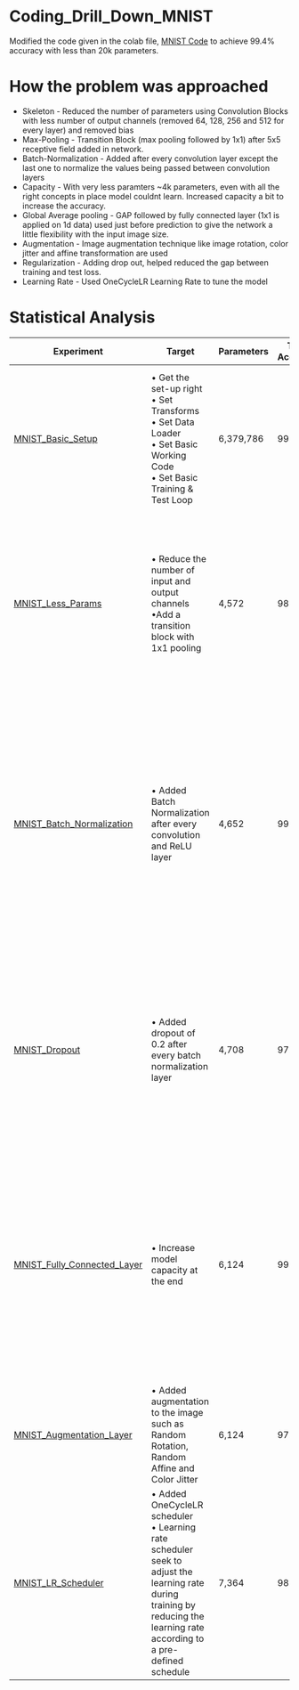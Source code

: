 # Coding_Drill_Down_MNIST

Modified the code given in the colab file, [MNIST Code](https://colab.research.google.com/drive/1uJZvJdi5VprOQHROtJIHy0mnY2afjNlx) to achieve 99.4% accuracy with less than 20k parameters.

# How the problem was approached

* Skeleton - Reduced the number of parameters using Convolution Blocks with less number of output channels (removed 64, 128, 256 and 512 for every layer) and removed bias
* Max-Pooling - Transition Block (max pooling followed by 1x1) after 5x5 receptive field added in network.
* Batch-Normalization - Added after every convolution layer except the last one to normalize the values being passed between convolution layers
 * Capacity - With very less paramters ~4k parameters, even with all the right concepts in place model couldnt learn. Increased capacity a bit to increase the accuracy.
* Global Average pooling - GAP followed by fully connected layer (1x1 is applied on 1d data) used just before prediction to give the network a little flexibility with the input image size.
* Augmentation - Image augmentation technique like image rotation, color jitter and affine transformation are used
* Regularization - Adding drop out, helped reduced the gap between training and test loss.
* Learning Rate - Used OneCycleLR Learning Rate to tune the model

# Statistical Analysis

| Experiment | Target | Parameters | Train Accuracy | Test Accuracy | Analysis|
| --------------------------------------------------------------------------------------------------------------------------------- | --------------------------------------------------------------------------------------------------------------------------------------------------------------------------------------------------------------- | ---------- | ----------------- | ------------- | --------------------------------------------------------------------------------------------------------------------------------------------------------------------------------------------------------------------------------------------------------------------------------------------------------------------------------------------------------------------------------------------------------------------------------------------------------------------------- |
| [MNIST\_Basic\_Setup](https://github.com/harshvs4/Coding_Drill_Down_MNIST/blob/main/Exp1_Skeleton.ipynb) | • Get the set-up right<br>• Set Transforms<br>• Set Data Loader<br>• Set Basic Working Code<br>• Set Basic Training & Test Loop| 6,379,786| 99.93 | 99.28|• The Model is extremely heavy with over 6 million parameters<br> • Model is overfitting but this problem will be dealt with in the next step|
| [MNIST\_Less\_Params](https://github.com/harshvs4/Coding_Drill_Down_MNIST/blob/main/Exp2_LessParams.ipynb) | • Reduce the number of input and output channels<br> •Add a transition block with 1x1 pooling | 4,572 | 98.14 | 98.23 | • The model is more structered now<br> • The performance has reduced in comparison to previous mode and this is because of the reduced number of parameters|
|[MNIST\_Batch\_Normalization](https://github.com/harshvs4/Coding_Drill_Down_MNIST/blob/main/Exp3_batch_normalization.ipynb) | • Added Batch Normalization after every convolution and ReLU layer| 4,652 | 99.20 | 98.80 | •  There is slight increase in the number of parameters, as batch norm stores a specific mean and std deviation for each layer<br> • Model overfitting problem is rectified to an extent. But have not reached the target test accuracy 99.40%.|
|[MNIST\_Dropout](https://github.com/harshvs4/Coding_Drill_Down_MNIST/blob/main/Exp4_dropout.ipynb) | • Added dropout of 0.2 after every batch normalization layer | 4,708 | 97.83 | 98.52 | •  There is no overfitting at all. With dropout training will be harder, because we are droping the pixels randomly.<br>•  The performance has droppped, we can further improve it.|
|[MNIST\_Fully\_Connected\_Layer](https://github.com/harshvs4/Coding_Drill_Down_MNIST/blob/main/Exp5_FC_layer.ipynb) | • Increase model capacity at the end | 6,124 | 99.08 | 99.21 | • The model parameters have increased<br>• There is no overfitting rather slight underfitting, thats fine dropout is doing its work , because we are adding dropout at each layer the model is able to capture the training accuracy|
|[MNIST\_Augmentation\_Layer](https://github.com/harshvs4/Coding_Drill_Down_MNIST/blob/main/Exp6_augmentation_layer.ipynb) | • Added augmentation to the image such as Random Rotation, Random Affine and Color Jitter | 6,124 | 97.67 | 99.39 | • The number of parameters remain same<br> • The model is underfitting|
|[MNIST\_LR\_Scheduler](https://github.com/harshvs4/Coding_Drill_Down_MNIST/blob/main/Exp7_GAP.ipynb) | • Added OneCycleLR scheduler<br> • Learning rate scheduler seek to adjust the learning rate during training by reducing the learning rate according to a pre-defined schedule| 7,364 | 98.31 | 99.42 | •The model parameters have increased<br>• Able to achieve 99.4+% accuracy in the last three epochs|
